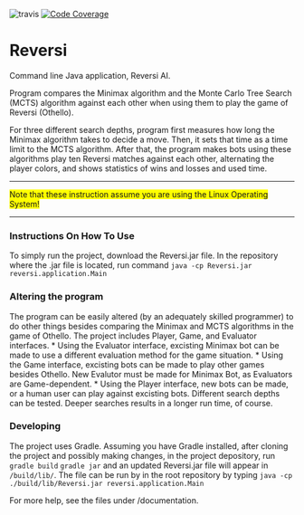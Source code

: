 ![travis](https://travis-ci.org/ValheKouneli/Reversi.svg?branch=master)
[![Code Coverage](https://img.shields.io/codecov/c/github/ValheKouneli/Reversi/master.svg)](https://codecov.io/github/ValheKouneli/Reversi/)

Reversi
=======

Command line Java application, Reversi AI.

Program compares the Minimax algorithm and the Monte Carlo Tree Search (MCTS) algorithm against each other when using them to play the game of Reversi (Othello).

For three different search depths, program first measures how long the Minimax algorithm takes to decide a move. Then, it sets that time as a time limit to the MCTS algorithm.
After that, the program makes bots using these algorithms play ten Reversi matches against each other, alternating the player colors, and shows statistics of wins and losses and used time.

***
<span style="background-color: #FFFF00">Note that these instruction assume you are using the Linux Operating System!</span>
***

### Instructions On How To Use

To simply run the project, download the Reversi.jar file. In the repository where the .jar file is located, run command
```java -cp Reversi.jar reversi.application.Main```

### Altering the program

The program can be easily altered (by an adequately skilled programmer) to do other things besides comparing the Minimax and MCTS algorithms in the game of Othello.
The project includes Player, Game, and Evaluator interfaces.
    * Using the Evaluator interface, excisting Minimax bot can be made to use a different evaluation method for the game situation.
    * Using the Game interface, excisting bots can be made to play other games besides Othello. New Evalutor must be made for Minimax Bot, as Evaluators are Game-dependent.
    * Using the Player interface, new bots can be made, or a human user can play against excisting bots.
Different search depths can be tested. Deeper searches results in a longer run time, of course.

### Developing

The project uses Gradle. Assuming you have Gradle installed, after cloning the project and possibly making changes, in the project depository, run
```gradle build```
```gradle jar```
and an updated Reversi.jar file will appear in ```/build/lib/```.
The file can be run by in the root repository by typing
```java -cp ./build/lib/Reversi.jar reversi.application.Main```

For more help, see the files under /documentation.

